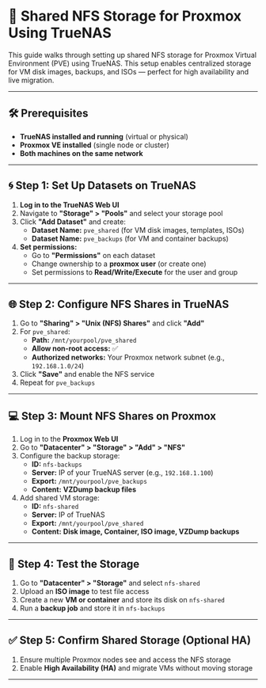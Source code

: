 # 📂 Shared NFS Storage for Proxmox Using TrueNAS

This guide walks through setting up shared NFS storage for Proxmox Virtual Environment (PVE) using TrueNAS. This setup enables centralized storage for VM disk images, backups, and ISOs — perfect for high availability and live migration.

---

## 🛠 Prerequisites

- **TrueNAS installed and running** (virtual or physical)
- **Proxmox VE installed** (single node or cluster)
- **Both machines on the same network**

---

## 🌀 Step 1: Set Up Datasets on TrueNAS

1. **Log in to the TrueNAS Web UI**
2. Navigate to **"Storage" > "Pools"** and select your storage pool
3. Click **"Add Dataset"** and create:
    - **Dataset Name:** `pve_shared` (for VM disk images, templates, ISOs)
    - **Dataset Name:** `pve_backups` (for VM and container backups)
4. **Set permissions:**
    - Go to **"Permissions"** on each dataset
    - Change ownership to a **proxmox user** (or create one)
    - Set permissions to **Read/Write/Execute** for the user and group

---

## 🌐 Step 2: Configure NFS Shares in TrueNAS

1. Go to **"Sharing" > "Unix (NFS) Shares"** and click **"Add"**
2. For `pve_shared`:
    - **Path:** `/mnt/yourpool/pve_shared`
    - **Allow non-root access:** ✅
    - **Authorized networks:** Your Proxmox network subnet (e.g., `192.168.1.0/24`)
3. Click **"Save"** and enable the NFS service
4. Repeat for `pve_backups`

---

## 💻 Step 3: Mount NFS Shares on Proxmox

1. Log in to the **Proxmox Web UI**
2. Go to **"Datacenter" > "Storage" > "Add" > "NFS"**
3. Configure the backup storage:
    - **ID:** `nfs-backups`
    - **Server:** IP of your TrueNAS server (e.g., `192.168.1.100`)
    - **Export:** `/mnt/yourpool/pve_backups`
    - **Content:** **VZDump backup files**
4. Add shared VM storage:
    - **ID:** `nfs-shared`
    - **Server:** IP of TrueNAS
    - **Export:** `/mnt/yourpool/pve_shared`
    - **Content:** **Disk image, Container, ISO image, VZDump backups**

---

## 🚀 Step 4: Test the Storage

1. Go to **"Datacenter" > "Storage"** and select `nfs-shared`
2. Upload an **ISO image** to test file access
3. Create a new **VM or container** and store its disk on `nfs-shared`
4. Run a **backup job** and store it in `nfs-backups`

---

## ✅ Step 5: Confirm Shared Storage (Optional HA)

1. Ensure multiple Proxmox nodes see and access the NFS storage
2. Enable **High Availability (HA)** and migrate VMs without moving storage

---


